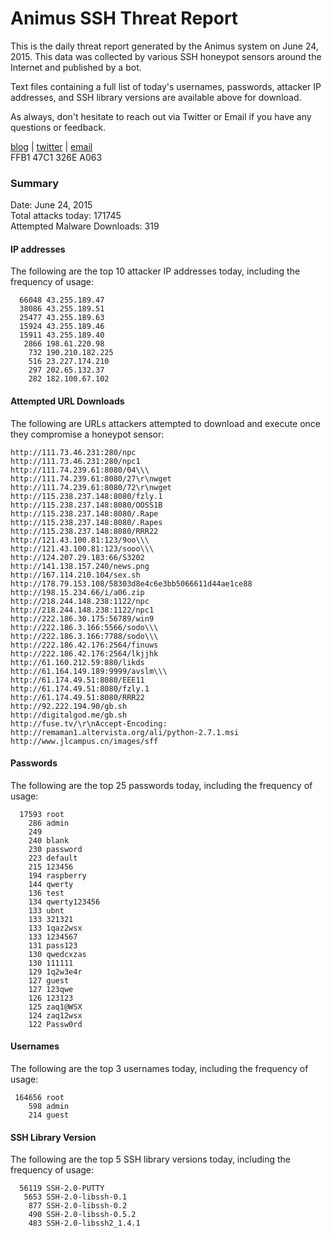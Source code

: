 # Animus SSH Threat Report

This is the daily threat report generated by the Animus system on June 24, 2015. This data was collected by various SSH honeypot sensors around the Internet and published by a bot.  

Text files containing a full list of today's usernames, passwords, attacker IP addresses, and SSH library versions are available above for download.  

As always, don't hesitate to reach out via Twitter or Email if you have any questions or feedback.  

[blog](http://morris.guru) | [twitter](https://twitter.com/andrew___morris) | [email](mailto:andrew@morris.guru)  
FFB1 47C1 326E A063  

### Summary

Date: June 24, 2015  
Total attacks today: 171745  
Attempted Malware Downloads: 319 

#### IP addresses
The following are the top 10 attacker IP addresses today, including the frequency of usage:
```
  66048 43.255.189.47
  38086 43.255.189.51
  25477 43.255.189.63
  15924 43.255.189.46
  15911 43.255.189.40
   2866 198.61.220.98
    732 190.210.182.225
    516 23.227.174.210
    297 202.65.132.37
    282 182.100.67.102
```

#### Attempted URL Downloads
The following are URLs attackers attempted to download and execute once they compromise a honeypot sensor:
```
http://111.73.46.231:280/npc
http://111.73.46.231:280/npc1
http://111.74.239.61:8080/04\\\
http://111.74.239.61:8080/27\r\nwget
http://111.74.239.61:8080/72\r\nwget
http://115.238.237.148:8080/fzly.1
http://115.238.237.148:8080/OOSS1B
http://115.238.237.148:8080/.Rape
http://115.238.237.148:8080/.Rapes
http://115.238.237.148:8080/RRR22
http://121.43.100.81:123/9oo\\\
http://121.43.100.81:123/sooo\\\
http://124.207.29.183:66/S3202
http://141.138.157.240/news.png
http://167.114.210.104/sex.sh
http://178.79.153.108/58303d8e4c6e3bb5066611d44ae1ce88
http://198.15.234.66/i/a06.zip
http://218.244.148.238:1122/npc
http://218.244.148.238:1122/npc1
http://222.186.30.175:56789/win9
http://222.186.3.166:5566/sodo\\\
http://222.186.3.166:7788/sodo\\\
http://222.186.42.176:2564/finuws
http://222.186.42.176:2564/lkjjhk
http://61.160.212.59:880/likds
http://61.164.149.189:9999/avslm\\\
http://61.174.49.51:8080/EEE11
http://61.174.49.51:8080/fzly.1
http://61.174.49.51:8080/RRR22
http://92.222.194.90/gb.sh
http://digitalgod.me/gb.sh
http://fuse.tv/\r\nAccept-Encoding:
http://remaman1.altervista.org/ali/python-2.7.1.msi
http://www.jlcampus.cn/images/sff
```

#### Passwords
The following are the top 25 passwords today, including the frequency of usage:
```
  17593 root
    286 admin
    249 
    240 blank
    230 password
    223 default
    215 123456
    194 raspberry
    144 qwerty
    136 test
    134 qwerty123456
    133 ubnt
    133 321321
    133 1qaz2wsx
    133 1234567
    131 pass123
    130 qwedcxzas
    130 111111
    129 1q2w3e4r
    127 guest
    127 123qwe
    126 123123
    125 zaq1@WSX
    124 zaq12wsx
    122 Passw0rd
```

#### Usernames
The following are the top 3 usernames today, including the frequency of usage:
```
 164656 root
    598 admin
    214 guest
```

#### SSH Library Version
The following are the top 5 SSH library versions today, including the frequency of usage:
```
  56119 SSH-2.0-PUTTY
   5653 SSH-2.0-libssh-0.1
    877 SSH-2.0-libssh-0.2
    490 SSH-2.0-libssh-0.5.2
    483 SSH-2.0-libssh2_1.4.1
```
